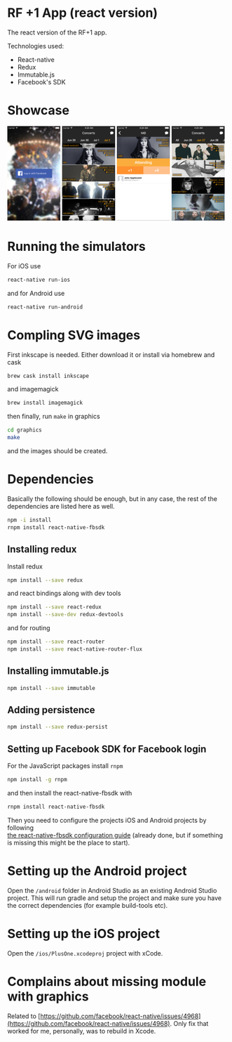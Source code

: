 # RF +1 App (react version)
The react version of the RF+1 app.

Technologies used:

* React-native
* Redux
* Immutable.js
* Facebook's SDK

# Showcase

<img src="https://github.com/Tehnix/rfplusone-app/raw/master/screenshots/iPhone%206s%20Plus%20-%20Login.png" width="24%" /> <img src="https://github.com/Tehnix/rfplusone-app/blob/master/screenshots/iPhone%206s%20Plus%20-%20Concert%20List.png" width="24%" /> <img src="https://github.com/Tehnix/rfplusone-app/raw/master/screenshots/iPhone%206s%20Plus%20-%20Concert%20View.png" width="24%" /> <img src="https://github.com/Tehnix/rfplusone-app/blob/master/screenshots/iPhone%206s%20Plus%20-%20Concert%20List%202.png" width="24%" />


# Running the simulators
For iOS use

```bash
react-native run-ios
```

and for Android use

```bash
react-native run-android
```

# Compling SVG images

First inkscape is needed. Either download it or install via homebrew and cask

```bash
brew cask install inkscape
```

and imagemagick

```bash
brew install imagemagick
```

then finally, run `make` in graphics

```bash
cd graphics
make
```

and the images should be created.

# Dependencies

Basically the following should be enough, but in any case, the rest of the dependencies are listed here as well.

```bash
npm -i install
rnpm install react-native-fbsdk
```

## Installing redux
Install redux

```bash
npm install --save redux
```

and react bindings along with dev tools

```bash
npm install --save react-redux
npm install --save-dev redux-devtools
```

and for routing

```bash
npm install --save react-router
npm install --save react-native-router-flux
```

## Installing immutable.js
```bash
npm install --save immutable
```


## Adding persistence
```bash
npm install --save redux-persist
```

## Setting up Facebook SDK for Facebook login
For the JavaScript packages install `rnpm`

```bash
npm install -g rnpm
```

and then install the react-native-fbsdk with

```bash
rnpm install react-native-fbsdk
```

Then you need to configure the projects iOS and Android projects by following  
[the react-native-fbsdk configuration guide](https://github.com/facebook/react-native-fbsdk) (already done, but if something is missing this might be the place to start).


# Setting up the Android project
Open the `/android` folder in Android Studio as an existing Android Studio project. This will run gradle and setup the project and make sure you have the correct dependencies (for example build-tools etc).


# Setting up the iOS project
Open the `/ios/PlusOne.xcodeproj` project with xCode.


# Complains about missing module with graphics
Related to [https://github.com/facebook/react-native/issues/4968](https://github.com/facebook/react-native/issues/4968). Only fix that worked for me, personally, was to rebuild in Xcode.
